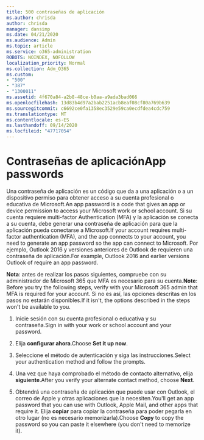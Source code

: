 ```yaml
---
title: 500 contraseñas de aplicación
ms.author: chrisda
author: chrisda
manager: dansimp
ms.date: 04/21/2020
ms.audience: Admin
ms.topic: article
ms.service: o365-administration
ROBOTS: NOINDEX, NOFOLLOW
localization_priority: Normal
ms.collection: Adm_O365
ms.custom:
- "500"
- "387"
- "1300011"
ms.assetid: 4f670a84-a2b8-48ce-b0aa-a9ada3bad066
ms.openlocfilehash: 13d83b4d97a2bab2251acb8eaf08cf80a769b639
ms.sourcegitcommit: c6692ce0fa1358ec3529e59ca0ecdfdea4cdc759
ms.translationtype: MT
ms.contentlocale: es-ES
ms.lasthandoff: 09/14/2020
ms.locfileid: "47717054"
---
```

# <a name="app-passwords"></a><span data-ttu-id="acb81-102">Contraseñas de aplicación</span><span class="sxs-lookup"><span data-stu-id="acb81-102">App passwords</span></span>

<span data-ttu-id="acb81-103">Una contraseña de aplicación es un código que da a una aplicación o a un dispositivo permiso para obtener acceso a su cuenta profesional o educativa de Microsoft.</span><span class="sxs-lookup"><span data-stu-id="acb81-103">An app password is a code that gives an app or device permission to access your Microsoft work or school account.</span></span> <span data-ttu-id="acb81-104">Si su cuenta requiere multi-factor Authentication (MFA) y la aplicación se conecta a su cuenta, debe generar una contraseña de aplicación para que la aplicación pueda conectarse a Microsoft.</span><span class="sxs-lookup"><span data-stu-id="acb81-104">If your account requires multi-factor authentication (MFA), and the app connects to your account, you need to generate an app password so the app can connect to Microsoft.</span></span> <span data-ttu-id="acb81-105">Por ejemplo, Outlook 2016 y versiones anteriores de Outlook de requieren una contraseña de aplicación.</span><span class="sxs-lookup"><span data-stu-id="acb81-105">For example, Outlook 2016 and earlier versions Outlook of require an app password.</span></span>

 <span data-ttu-id="acb81-106">**Nota**: antes de realizar los pasos siguientes, compruebe con su administrador de Microsoft 365 que MFA es necesario para su cuenta.</span><span class="sxs-lookup"><span data-stu-id="acb81-106">**Note**: Before you try the following steps, verify with your Microsoft 365 admin that MFA is required for your account.</span></span> <span data-ttu-id="acb81-107">Si no es así, las opciones descritas en los pasos no estarán disponibles.</span><span class="sxs-lookup"><span data-stu-id="acb81-107">If it isn't, the options described in the steps won't be available to you.</span></span>

1. <span data-ttu-id="acb81-108">Inicie sesión con su cuenta profesional o educativa y su contraseña.</span><span class="sxs-lookup"><span data-stu-id="acb81-108">Sign in with your work or school account and your password.</span></span>

2. <span data-ttu-id="acb81-109">Elija **configurar ahora**.</span><span class="sxs-lookup"><span data-stu-id="acb81-109">Choose **Set it up now**.</span></span>

3. <span data-ttu-id="acb81-110">Seleccione el método de autenticación y siga las instrucciones.</span><span class="sxs-lookup"><span data-stu-id="acb81-110">Select your authentication method and follow the prompts.</span></span>

4. <span data-ttu-id="acb81-111">Una vez que haya comprobado el método de contacto alternativo, elija **siguiente**.</span><span class="sxs-lookup"><span data-stu-id="acb81-111">After you verify your alternate contact method, choose **Next**.</span></span>

5. <span data-ttu-id="acb81-112">Obtendrá una contraseña de aplicación que puede usar con Outlook, el correo de Apple y otras aplicaciones que la necesiten.</span><span class="sxs-lookup"><span data-stu-id="acb81-112">You'll get an app password that you can use with Outlook, Apple Mail, and other apps that require it.</span></span> <span data-ttu-id="acb81-113">Elija **copiar** para copiar la contraseña para poder pegarla en otro lugar (no es necesario memorizarla).</span><span class="sxs-lookup"><span data-stu-id="acb81-113">Choose **Copy** to copy the password so you can paste it elsewhere (you don't need to memorize it).</span></span>
